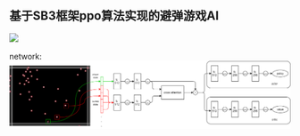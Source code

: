 基于SB3框架ppo算法实现的避弹游戏AI
---

![](https://github.com/lz9848/rl-avoidance/blob/master/img/demo.gif)




network:
![network](https://github.com/lz9848/rl-avoidance/blob/master/img/model.png)


